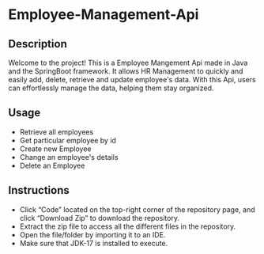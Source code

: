# Employee-Management-Api
## Description 
Welcome to the project! This is a Employee Mangement Api made in Java and the SpringBoot framework. It allows HR Management to quickly and easily add, delete, retrieve and update employee's data. With this Api, users can effortlessly manage the data, helping them stay organized.
## Usage
- Retrieve all employees
- Get particular employee by id
- Create new Employee
- Change an employee's details
- Delete an Employee
## Instructions
- Click “Code” located on the top-right corner of the repository page, and click “Download Zip” to download the repository.
- Extract the zip file to access all the different files in the repository.
- Open the file/folder by importing it to an IDE.
- Make sure that JDK-17 is installed to execute.   
